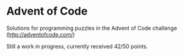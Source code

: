 # Advent of Code
Solutions for programming puzzles in the Advent of Code challenge (http://adventofcode.com/)

Still a work in progress, currently received 42/50 points.
